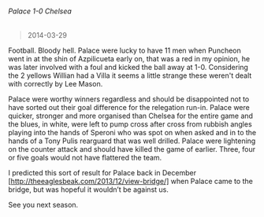 ###### Palace 1-0 Chelsea

> 2014-03-29

Football. Bloody hell. Palace were lucky to have 11 men when Puncheon went in at the shin of Azpilicueta early on, that was a red in my opinion, he was later involved with a foul and kicked the ball away at 1-0. Considering the 2 yellows Willian had a Villa it seems a little strange these weren't dealt with correctly by Lee Mason. 

Palace were worthy winners regardless and should be disappointed not to have sorted out their goal difference for the relegation run-in. Palace were quicker, stronger and more organised than Chelsea for the entire game and the blues, in white, were left to pump cross after cross from rubbish angles playing into the hands of Speroni who was spot on when asked and in to the hands of a Tony Pulis rearguard that was well drilled. Palace were lightening on the counter attack and should have killed the game of earlier. Three, four or five goals would not have flattered the team.

I predicted this sort of result for Palace back in December [http://theeaglesbeak.com/2013/12/view-bridge/] when Palace came to the bridge, but was hopeful it wouldn’t be against us. 

See you next season.
